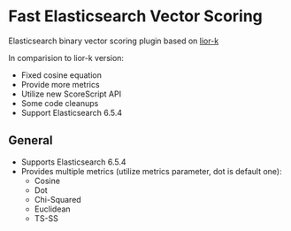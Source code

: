 # Fast Elasticsearch Vector Scoring

Elasticsearch binary vector scoring plugin based on [lior-k](https://github.com/lior-k/fast-elasticsearch-vector-scoring)

In comparision to lior-k version:

 * Fixed cosine equation
 * Provide more metrics
 * Utilize new ScoreScript API
 * Some code cleanups
 * Support Elasticsearch 6.5.4

## General
* Supports Elasticsearch 6.5.4
* Provides multiple metrics (utilize metrics parameter, dot is default one):
    * Cosine
    * Dot
    * Chi-Squared
    * Euclidean
    * TS-SS
